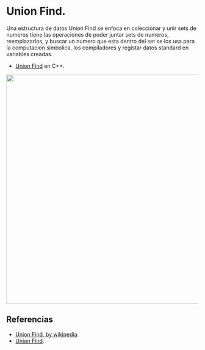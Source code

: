 # Union Find.

Una estructura de datos Union Find se enfoca en coleccionar y unir sets de numeros tiene las operaciones de poder juntar sets de numeros, reemplazarlos, y buscar un numero que esta dentro del set se los usa para la computacion simbolica, los compiladores y registar datos standard en variables creadas.

* [Union Find](https://github.com/Lutyvr02/Algoritmica/blob/main/Contenidos/Union%20_find/Union_find.cpp) en C++.

<img src="https://user-images.githubusercontent.com/101956531/193800128-28b96411-1d27-45f4-a1ed-02b8ff29de55.png" width="600">

## Referencias
* [Union Find, by wikipedia](https://en.wikipedia.org/wiki/Disjoint-set_data_structure).
* [Union Find](https://www.geeksforgeeks.org/union-find/).
